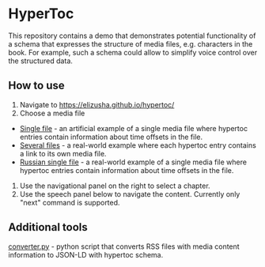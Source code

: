 # HyperToc

This repository contains a demo that demonstrates potential functionality of a schema that expresses the structure of media files, e.g. characters in the book. For example, such a schema could allow to simplify voice control over the structured data.


## How to use

1. Navigate to https://elizusha.github.io/hypertoc/
1. Choose a media file
  * [Single file](docs/data/single_file.json) - an artificial example of a single media file where hypertoc entries contain information about time offsets in the file.
  * [Several files](docs/data/1411.json) - a real-world example where each hypertoc entry contains a link to its own media file.
  * [Russian single file](docs/data/russian.json) - a real-world example of a single media file where hypertoc entries contain information about time offsets in the file.
1. Use the navigational panel on the right to select a chapter.
1. Use the speech panel below to navigate the content. Currently only "next" command is supported.


## Additional tools

[converter.py](scripts/converter.py) - python script that converts RSS files with media content information to JSON-LD with hypertoc schema.
